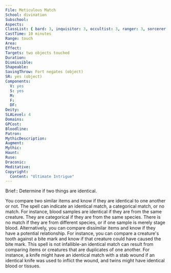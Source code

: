 ```yaml
---
File: Meticulous Match
School: divination
Subschool: 
Aspects: 
ClassList: { bard: 3, inquisitor: 3, occultist: 3, ranger: 3, sorcerer: 4, wizard: 4, witch: 4 }
CastTime: 10 minutes
Range: touch
Area: 
Effect: 
Targets: two objects touched
Duration: 
Dismissible: 
Shapeable: 
SavingThrow: Fort negates (object)
SR: yes (object)
Components:
  V: yes
  S: yes
  M: 
  F: 
  DF: 
Deity: 
SLALevel: 4
Domains: 
GPCost: 
Bloodline: 
Patron: 
MythicDescription: 
Augment: 
Mythic: 
Haunt: 
Ruse: 
Draconic: 
Meditative: 
Copyright:
  Content: "Ultimate Intrigue"
---
```

Brief:: Determine if two things are identical.

You compare two similar items and know if they are identical to one another or not. The spell can indicate an identical match, a categorical match, or no match. For instance, blood samples are identical if they are from the same creature. They are categorical if they are from the same species. There is no match if they are from different species, or if one sample is merely stage blood.  Alternatively, you can compare dissimilar items and know if they have a potential relationship. For instance, you can compare a creature's tooth against a bite mark and know if that creature could have caused the bite mark.  This spell is not infallible-an identical match can result from comparing items or creatures that are duplicates of one another. For instance, a knife might have an identical match with a stab wound if an identical knife was used to inflict the wound, and twins might have identical blood or tissues.
